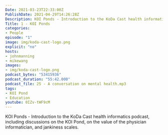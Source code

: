 ```yaml
---
Date: 2021-03-23T22:33:00Z
PublishDate: 2021-04-29T14:26:28Z
Description: KOI Ponds - Introduction to the KoDa Cast health informatics podcast, including discussions on the KOI Pond, on the value of the physician informatician, and jankiness scales.
Title: 1 - KOI Ponds
categories:
- People
episode: "1"
image: img/koda-cast-logo.png
explicit: "no"
hosts:
- johnmanning
- mikewang
images:
- img/koda-cast-logo.png
podcast_bytes: "53415936"
podcast_duration: "55:42.000"
podcast_file: 25 - A conversation on mental health.mp3
tags:
- KOI Pond
- Education
youtube: 0IZv-tWF9cM
---
```

KOI Ponds - Introduction to the KoDa Cast health informatics podcast, including discussions on the KOI Pond, on the value of the physician informatician, and jankiness scales.
